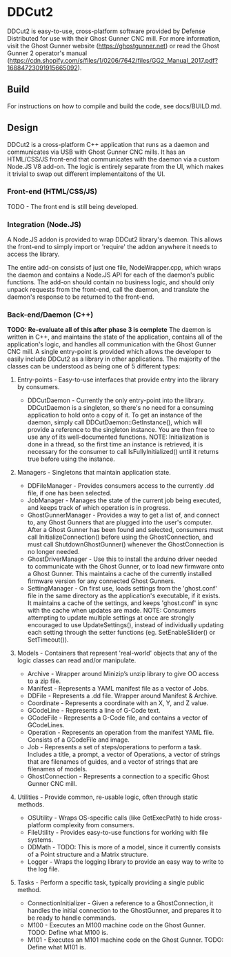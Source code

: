 # DDCut2

DDCut2 is easy-to-use, cross-platform software provided by Defense Distributed for use with their Ghost Gunner CNC mill. For more information, visit the Ghost Gunner website (https://ghostgunner.net) or read the Ghost Gunner 2 operator's manual (https://cdn.shopify.com/s/files/1/0206/7642/files/GG2_Manual_2017.pdf?16884723091915665092).

## Build
For instructions on how to compile and build the code, see docs/BUILD.md.

## Design
DDCut2 is a cross-platform C++ application that runs as a daemon and communicates via USB with Ghost Gunner CNC mills. It has an HTML/CSS/JS front-end that communicates with the daemon via a custom Node.JS V8 add-on. The logic is entirely separate from the UI, which makes it trivial to swap out different implementaitons of the UI.

### Front-end (HTML/CSS/JS)
TODO - The front end is still being developed.

### Integration (Node.JS)
A Node.JS addon is provided to wrap DDCut2 library's daemon. This allows the front-end to simply import or 'require' the addon anywhere it needs to access the library.

The entire add-on consists of just one file, NodeWrapper.cpp, which wraps the daemon and contains a Node.JS API for each of the daemon's public functions. The add-on should contain no business logic, and should only unpack requests from the front-end, call the daemon, and translate the daemon's response to be returned to the front-end.

### Back-end/Daemon (C++)
**TODO: Re-evaluate all of this after phase 3 is complete**
The daemon is written in C++, and maintains the state of the application, contains all of the application's logic, and handles all communication with the Ghost Gunner CNC mill. A single entry-point is provided which allows the developer to easily include DDCut2 as a library in other applications.
The majority of the classes can be understood as being one of 5 different types:

1. Entry-points - Easy-to-use interfaces that provide entry into the library by consumers.
	* DDCutDaemon - Currently the only entry-point into the library. DDCutDaemon is a singleton, so there's no need for a consuming application to hold onto a copy of it. To get an instance of the daemon, simply call DDCutDaemon::GetInstance(), which will provide a reference to the singleton instance. You are then free to use any of its well-documented functions. NOTE: Initialization is done in a thread, so the first time an instance is retrieved, it is necessary for the consumer to call IsFullyInitialized() until it returns true before using the instance.
	
2. Managers - Singletons that maintain application state.
	* DDFileManager - Provides consumers access to the currently .dd file, if one has been selected.
	* JobManager - Manages the state of the current job being executed, and keeps track of which operation is in progress.
	* GhostGunnerManager - Provides a way to get a list of, and connect to, any Ghost Gunners that are plugged into the user's computer. After a Ghost Gunner has been found and selected, consumers must call InitializeConnection() before using the GhostConnection, and must call ShutdownGhostGunner() whenever the GhostConnection is no longer needed.
	* GhostDriverManager - Use this to install the arduino driver needed to communicate with the Ghost Gunner, or to load new firmware onto a Ghost Gunner. This maintains a cache of the currently installed firmware version for any connected Ghost Gunners.
	* SettingManager - On first use, loads settings from the 'ghost.conf' file in the same directory as the application's executable, if it exists. It maintains a cache of the settings, and keeps 'ghost.conf' in sync with the cache when updates are made. NOTE: Consumers attempting to update multiple settings at once are strongly encouraged to use UpdateSettings(), instead of individually updating each setting through the setter functions (eg. SetEnableSlider() or SetTimeout()).
	
3. Models - Containers that represent 'real-world' objects that any of the logic classes can read and/or manipulate.
	* Archive - Wrapper around Minizip’s unzip library to give OO access to a zip file.
	* Manifest - Represents a YAML manifest file as a vector of Jobs.
	* DDFile - Represents a .dd file. Wrapper around Manifest & Archive.
	* Coordinate - Represents a coordinate with an X, Y, and Z value.
	* GCodeLine - Represents a line of G-Code text.
	* GCodeFile - Represents a G-Code file, and contains a vector of GCodeLines.
	* Operation - Represents an operation from the manifest YAML file. Consists of a GCodeFile and image.
	* Job - Represents a set of steps/operations to perform a task. Includes a title, a prompt, a vector of Operations, a vector of strings that are filenames of guides, and a vector of strings that are filenames of models.
	* GhostConnection - Represents a connection to a specific Ghost Gunner CNC mill.

4. Utilities - Provide common, re-usable logic, often through static methods.
	* OSUtility - Wraps OS-specific calls (like GetExecPath) to hide cross-platform complexity from consumers.
	* FileUtility - Provides easy-to-use functions for working with file systems.
	* DDMath - TODO: This is more of a model, since it currently consists of a Point structure and a Matrix structure.
	* Logger - Wraps the logging library to provide an easy way to write to the log file.

5. Tasks - Perform a specific task, typically providing a single public method.
	* ConnectionInitializer - Given a reference to a GhostConnection, it handles the initial connection to the GhostGunner, and prepares it to be ready to handle commands.
	* M100 - Executes an M100 machine code on the Ghost Gunner. TODO: Define what M100 is.
	* M101 - Executes an M101 machine code on the Ghost Gunner. TODO: Define what M101 is.